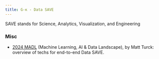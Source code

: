 ```yaml
---
title: G-κ - Data SAVE 
---
```


SAVE stands for Science, Analytics, Visualization, and Engineering

### Misc

- [2024 MADL](https://mattturck.com/landscape/mad2024.pdf) (Machine Learning, AI & Data Landscape), by Matt Turck: overview of techs for end-to-end Data SAVE.

